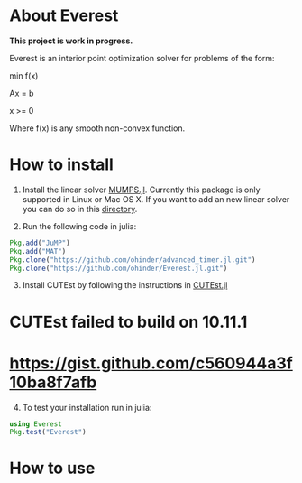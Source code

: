 # About Everest

**This project is work in progress.**

Everest is an interior point optimization solver for problems of the form:

min f(x)

Ax = b

x >= 0

Where f(x) is any smooth non-convex function.

# How to install

1. Install the linear solver [MUMPS.jl](https://github.com/JuliaOptimizers/MUMPS.jl). Currently this package is only supported in Linux or Mac OS X. If you want to add an new linear solver you can do so in this [directory](https://github.com/ohinder/Everest.jl/tree/master/src/linear_system_solvers).


2. Run the following code in julia:

  ```julia
  Pkg.add("JuMP")
  Pkg.add("MAT")
  Pkg.clone("https://github.com/ohinder/advanced_timer.jl.git")
  Pkg.clone("https://github.com/ohinder/Everest.jl.git")
  ```

3. Install CUTEst by following the instructions in [CUTEst.jl](https://github.com/JuliaOptimizers/CUTEst.jl)

# CUTEst failed to build on 10.11.1
# https://gist.github.com/c560944a3f10ba8f7afb

4. To test your installation run in julia:

  ```julia
  using Everest
  Pkg.test("Everest")
  ```

# How to use
